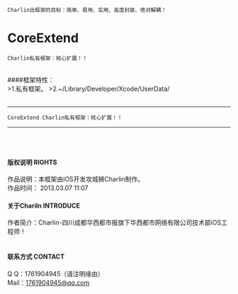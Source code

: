 
    Charlin出框架的目标：简单、易用、实用、高度封装、绝对解耦！

# CoreExtend
    Charlin私有框架：核心扩展！！
<br />
####框架特性：<br />
>1.私有框架。
>2.~/Library/Developer/Xcode/UserData/
<br /><br />


-----
    CoreExtend Charlin私有框架：核心扩展！！
-----

<br /><br />

#### 版权说明 RIGHTS <br />
作品说明：本框架由iOS开发攻城狮Charlin制作。<br />
作品时间： 2013.03.07 11:07<br />


#### 关于Chariln INTRODUCE <br />
作者简介：Charlin-四川成都华西都市报旗下华西都市网络有限公司技术部iOS工程师！<br /><br />


#### 联系方式 CONTACT <br />
Q    Q：1761904945（请注明缘由）<br />
Mail：1761904945@qq.com<br />
